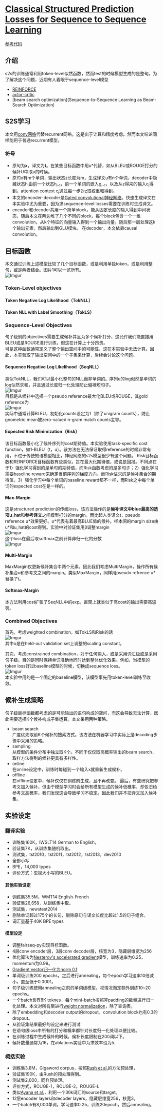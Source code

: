 # [Classical Structured Prediction Losses for Sequence to Sequence Learning](https://www.aclweb.org/anthology/N18-1033/)
[参考代码](https://github.com/pytorch/fairseq/tree/classic_seqlevel)
## 介绍
s2s的训练通常利用token-level似然函数，然而test的时候模型生成的是整句。为了解决这个问题，近期有人着眼于sequence-level模型
- [REINFORCE](https://research.fb.com/publications/sequence-level-training-with-recurrent-neural-networks/)
- [actor-critic](https://arxiv.org/abs/1409.0473)
- [beam search optimization](Sequence-to-Sequence Learning as Beam-Search Optimization)
## S2S学习
本文用[conv网络](https://arxiv.org/abs/1705.03122)代替recurrent网络，这是出于计算和精度考虑。然而本文结论同样能用于普通recurrent模型。
### 符号
- 原句为**x**，译文为**t**。在某些目标函数中用u\*代替，如从BLEU或ROUGE打分的候补U中取u的时候。
- 原句x有m个单词，输出状态z长度为m，生成译文u有n个单词。decoder中隐藏状态h<sub>i</sub>由前一个状态h<sub>i-1</sub>，前一个单词的嵌入g<sub>i-1</sub>，以及从z得来的输入c<sub>i</sub>得到。attention context c<sub>i</sub>通过每一步对z取权重和得到。
- 本文的encoder-decoder是[Gated convolutional神经网络](https://arxiv.org/abs/1705.03122)。快速生成译文在本实验中尤为重要，因为求sequence-level losses需要在训练时生成译文。
- encoder和decoder共用一个简单block，能从固定长度的输入得到中间状态，随后本文在两边堆了几个不同的block，每个block包含一个一维convolution，从k个特征的向量输入得到一个输出向量。随后那一层处理这k个输出元素，然后输出到GLU模块。 在decoder，本文依靠causal convolution。
## 目标函数
本文通过训练上述模型比较了几个目标函数，或是利用单独token，或是利用整句，或是两者结合。图片1可以一览所有。  
![Imgur](https://i.imgur.com/osKZyDh.png)
### Token-Level objectives
#### Token Negative Log Likelihood（TokNLL）
#### Token NLL with Label Smoothing（TokLS）
### Sequence-Level Objectives
句子级别的objectives需要生成候补并且为多个候补打分，这允许我们能直接用BLEU或是ROUGE进行训练，但这在计算上十分昂贵。  
可是这种函数通常定义了整个输出空间中的可能性，这在本实验中无法计算。因此，本实验取了输出空间中的一个子集来计算，后续会讨论这个问题。
#### Sequence Negative Log Likelihood（SeqNLL）
类似TokNLL，我们可以最小化整句的NLL而非单词的。序列u的log似然是单词的log似然求和，并且通过长度归一化处理防止偏袒短句子。  
![Imgur](https://i.imgur.com/7ttp4qC.png)  
目标是从候补中选择一个pseudo reference最大化BLEU或ROUGE，其gold reference为  
![Imgur](https://i.imgur.com/It4FOHA.png)  
实际中通常计算BLEU，初始化counts设定为1（除了unigram counts），防止geometric mean被zero-valued n-gram match counts主导。
#### Expected Risk Minimization（Risk）
该目标函数最小化了候补序列的cost期待值。本实验使用task-specific cost function，如1-BLEU（t，u）。该方法在无法保证取得reference的时候非常有用，不过于传统短语模型相比，神经网络的s2s模型很少有这个问题。
Risk目标函数和REINFORCE目标函数有些类似，旨在最大化期待值，或说是回报。不同点在于1）强化学习得到的是单句的期待值，而Risk函数考虑的是多句子；2）强化学习需要baseline reward来确定当前序列的梯度方向，而Risk估求的是候补集合的期待值。3）强化学习中每个单词的baseline reward都不一样，而Risk之中每个单词的expected cost在是一样的。
#### Max-Margin
这是structured prediction的传统loss，该方法操作的是**候补译文中blue最高的选项u_hat**和**参考译文**之间模型打分的margin。而比起人类译文t，pseudo reference u\*效果更好。u\*代表有着最高BLUE值的候补。样本间的margin size由u\*和u_hat的cost得到。实验中对验证集用&beta;调整margin  
![Imgur](https://i.imgur.com/B6c4dwm.png)  
这个loss在最后取softmax之前计算非归一化的分数  
![Imgur](https://i.imgur.com/HJR9ihS.png)  
#### Multi-Margin
MaxMargin仅更新候补集合中两个元素。因此我们考虑MultiMargin，操作所有候补集合u和参考文之间的margin。类似MaxMargin，同样用pseudo refrence u\*替换了t。
#### Softmax-Margin
本方法利用cost扩张了SeqNLL中的exp。直观上就类似于高cost的输出需要高惩罚。
### Combined Objectives
首先，考虑weighted combination，如TokLS和Risk的话  
![Imgur](https://i.imgur.com/i7ihWzy.png)  
其中&alpha;是在held-out validation set上调整的scaling constant。

其次，考虑constrained combination，对于任何输入，或是采用词汇级或是采用句子级。目的是同时保持单词准确地同时达到整体优化效果。例如，当模型的token loss好过baseline模型的时候，切换成sequence loss。  
![Imgur](https://i.imgur.com/GX4m0LK.png)  
本实验中用的是一个固定的baseline模型，该模型事先用token-level训练至收敛。
## 候补生成策略
句子级目标函数都考虑的是可能输出的语句构成的空间，而这会导致无法计算，因此需要选择K个候补构成子集运算。本文采用两种策略。
- beam search  
  广度优先取前K个候补的搜索方式，该方法在机器学习中实际上是decoding步骤中采用的策略。
- sampling  
  从模型的条件分布中独立取K个。不同于仅仅取高概率输出的beam search，取样方法得到的候补更具有多样性。
- online  
  在online设定中，训练时每碰到一个输入x就重新生成候补。
- offline  
  在offline设定中，候补仅仅在训练前生成，且不再改变。
最后，有些研究把参考文加入候补，但由于模型学习时会给所有模型生成的候补低概率，却依旧给参考文高概率，我们发现这会导致学习不稳定。因此我们并不把译文加入候补集。
## 实验设定
### 翻译实验
- 训练集160K，IWSLT14 German to English。
- 验证集7K，从训练集随机取出。
- 测试集，tst2010，tst2011，tst2012，tst2013，dev2010
- 全部小写
- BPE，14,000 types
- 评价方式：忽视大小写的BLEU。
#### 其他实验设定
- 训练集35.5M，WMT14 English-French
- 验证集26,658，从训练集中取。
- 测试集，newstest2014
- 删除单词超过175个的长句，删除原句与译文长度比超过1.5的句子组合。
- 词汇量基于40K BPE types
#### 模型设定
- 调整fairseq-py实现目标函数。
- 4层conv encoder层，3层conv decoder层，核宽为3，隐藏层维宽为256
- 优化算法为[Nesterov's accelerated gradient](https://dl.acm.org/doi/10.5555/3042817.3043064)模型，训练速率为0.25，momentum为0.99。
- [Gradient vector归一化为norm 0.1](https://arxiv.org/abs/1211.5063)
- 单词级训练200 epochs，之后进行annealing，每个epoch学习速率10倍减小，直至低于0.0001。
- 句子级训练使用annealing之前的单词级模型，视情况而定额外训练10~20 epochs。
- 一个batch含有8K toknes，每个mini-batch按照非padding的数量进行归一化处理。本文对所有层进行[weight normalization](https://arxiv.org/abs/1602.07868)，除了查询表。
- 除了embedding和decoder output的dropout，convolution block也有0.3的dropout。
- 从验证集结果最好的设定来进行测试
- 在语句级loss中所有的打分和概率都针对长度归一化处理以便比较。
- 在训练过程中生成候补的时候，候补长度限制在200词以下。
- 候补数量通常为16，在ablations实验中为求效率设为5.
### 概括实验
- 训练集3.8M，Gigaword corpus，按照[Rush et al.](https://arxiv.org/abs/1509.00685)的方法预处理，
- 验证集190K，由Rush的预处理得到。
- 测试集2,000，同样预处理。
- 评价方式，ROUGE-1，ROUGE-2，ROUGE-L
- 类似[Ayana et al.](https://arxiv.org/abs/1604.01904)，利用一个30k词汇的source和target。
- 12层encoder layers和decoder layers，隐藏层维宽256，核宽3。
- 一个batch有8,000单词，学习速率0.25，训练20epoch，然后annealing。
